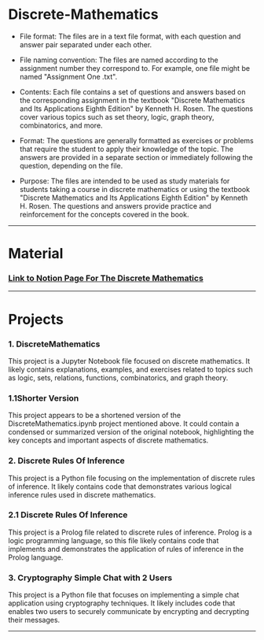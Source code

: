# Discrete-Mathematics

* File format: The files are in a text file format, with each question and answer pair separated under each other.

* File naming convention: The files are named according to the assignment number they correspond to. For example, one file might be named "Assignment One .txt".

* Contents: Each file contains a set of questions and answers based on the corresponding assignment in the textbook "Discrete Mathematics and Its Applications Eighth Edition" by Kenneth H. Rosen. The questions cover various topics such as set theory, logic, graph theory, combinatorics, and more.

* Format: The questions are generally formatted as exercises or problems that require the student to apply their knowledge of the topic. The answers are provided in a separate section or immediately following the question, depending on the file.

* Purpose: The files are intended to be used as study materials for students taking a course in discrete mathematics or using the textbook "Discrete Mathematics and Its Applications Eighth Edition" by Kenneth H. Rosen. The questions and answers provide practice and reinforcement for the concepts covered in the book.

************
# Material

### [Link to Notion Page For The Discrete Mathematics](https://mennah.notion.site/Discrete-Mathematics-84dbf170dfdc4ac3a34429f21170ac72) 

************
# Projects 
### 1. DiscreteMathematics

This project is a Jupyter Notebook file focused on discrete mathematics.
It likely contains explanations, examples, and exercises related to topics such as logic, sets, relations, functions, combinatorics, and graph theory.

### 1.1Shorter Version

This project appears to be a shortened version of the DiscreteMathematics.ipynb project mentioned above.
It could contain a condensed or summarized version of the original notebook, highlighting the key concepts and important aspects of discrete mathematics.

### 2. Discrete Rules Of Inference

This project is a Python file focusing on the implementation of discrete rules of inference.
It likely contains code that demonstrates various logical inference rules used in discrete mathematics.

### 2.1 Discrete Rules Of Inference

This project is a Prolog file related to discrete rules of inference.
Prolog is a logic programming language, so this file likely contains code that implements and demonstrates the application of rules of inference in the Prolog language.

### 3. Cryptography Simple Chat with 2 Users

This project is a Python file that focuses on implementing a simple chat application using cryptography techniques.
It likely includes code that enables two users to securely communicate by encrypting and decrypting their messages.

************
